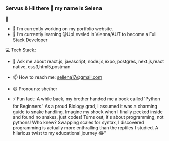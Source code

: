 ### Servus & Hi there 👋 my name is Selena

🏫
- 🔭 I’m currently working on my portfolio website.
- 🌱 I’m currently learning @UpLeveled in Vienna/AUT to become a Full Stack Developer

💻 Tech Stack:
- 💬 Ask me about react.js, javascript, node.js,expo, postgres, next.js,react native, css3,html5,postman

- 📫 How to reach me: sellena17@gmail.com
- 😄 Pronouns: she/her

- ⚡ Fun fact: A while back, my brother handed me a book called 'Python for Beginners.' As a proud Biology grad, I assumed it was a charming guide to snake handling. Imagine my shock when I finally peeked inside and found no snakes, just codes! Turns out, it's about programming, not pythons! Who knew? Swapping scales for syntax, I discovered programming is actually more enthralling than the reptiles I studied. A hilarious twist to my educational journey 😂"
